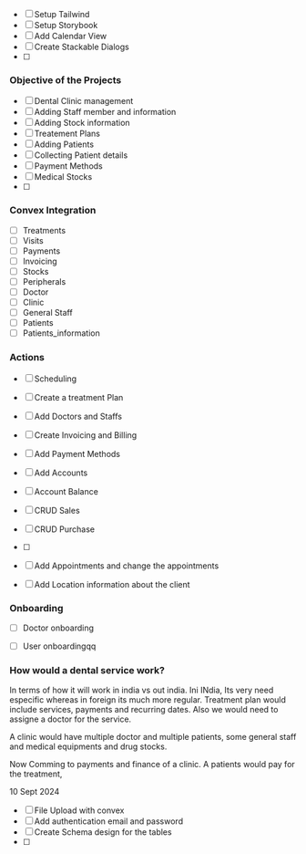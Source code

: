 - [ ] Setup Tailwind
- [ ] Setup Storybook 
- [ ] Add Calendar View
- [ ] Create Stackable Dialogs
- [ ] 

### Objective of the Projects
- [ ] Dental Clinic management
- [ ] Adding Staff member and information
- [ ] Adding Stock information
- [ ] Treatement Plans 
- [ ] Adding Patients
- [ ] Collecting Patient details
- [ ] Payment Methods
- [ ] Medical Stocks
- [ ] 


### Convex Integration
- [ ] Treatments
- [ ] Visits
- [ ] Payments
- [ ] Invoicing
- [ ] Stocks
- [ ] Peripherals
- [ ] Doctor 
- [ ] Clinic
- [ ] General Staff
- [ ] Patients
- [ ] Patients_information

### Actions
- [ ] Scheduling
- [ ] Create a treatment Plan
- [ ] Add Doctors and Staffs
- [ ] Create Invoicing and Billing
- [ ] Add Payment Methods
- [ ] Add Accounts 
- [ ] Account Balance
- [ ] CRUD Sales
- [ ] CRUD Purchase
- [ ] 
- [ ] Add Appointments and change the appointments
- [ ] Add Location information about the client
 

### Onboarding
- [ ] Doctor onboarding
- [ ] User onboardingqq


### How would a dental service work? 

In terms of how it will work in india vs out india. Ini INdia, Its very need especific whereas in foreign its much more regular. Treatment plan would include services, payments and recurring dates. Also we would need to assigne a doctor for the service. 

A clinic would have multiple doctor and multiple patients, some general staff and medical equipments and drug stocks. 

Now Comming to payments and finance of a clinic. A patients would pay for the treatment, 


10 Sept 2024
- [ ] File Upload with convex
- [ ] Add authentication email and password
- [ ] Create Schema design for the tables
- [ ] 